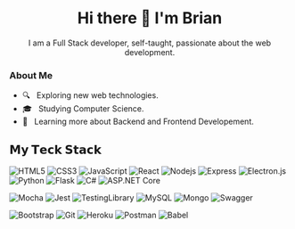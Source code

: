 <div align="center">
  <h1> Hi there 👋 I'm Brian </h1>
  I am a Full Stack developer, self-taught, passionate about the web development.
</div>

  <h3> About Me </h3>

  - 🔍 &nbsp; Exploring new web technologies.
  - 🎓 &nbsp; Studying Computer Science.
  - 🎯 &nbsp; Learning more about Backend and Frontend Developement.



## 𝗠𝘆 𝗧𝗲𝗰𝗸 𝗦𝘁𝗮𝗰𝗸
<!--- ![Redux](https://img.shields.io/badge/redux-%23593d88.svg?style=flat&for-the-badge&logo=redux&logoColor=white) -->
![HTML5](https://img.shields.io/badge/-HTML5-%23E44D27?style=flat-square&logo=html5&logoColor=ffffff)
![CSS3](https://img.shields.io/badge/-CSS3-%231572B6?style=flat-square&logo=css3)
![JavaScript](https://img.shields.io/badge/-JavaScript-%23F7DF1C?style=flat-square&logo=javascript&logoColor=000000&labelColor=%23F7DF1C&color=%23FFCE5A)
![React](https://img.shields.io/badge/-React-%23282C34?style=flat-square&logo=react)
![Nodejs](https://img.shields.io/badge/node.js-%2343853D.svg?style=flat&for-the-badge&logo=node-dot-js&logoColor=white)
![Express](https://img.shields.io/badge/express.js-%23404d59.svg?style=flat&for-the-badge&logo=express&logoColor=%2361DAFB)
![Electron.js](https://img.shields.io/badge/Electron-191970?style=flat&for-the-badge&logo=Electron&logoColor=white)
![Python](https://img.shields.io/badge/python-%2314354C.svg?style=flat&for-the-badge&logo=python&logoColor=white)
![Flask](https://img.shields.io/badge/flask-%23000.svg?style=flat&for-the-badge&logo=flask&logoColor=white)
![C#](https://img.shields.io/badge/c%23-%23239120.svg?style=flat&for-the-badge&logo=c-sharp&logoColor=white)
![ASP.NET Core](https://img.shields.io/badge/.NET-5C2D91?style=flat&for-the-badge&logo=.net&logoColor=white"/>)

![Mocha](https://img.shields.io/badge/-mocha-%238D6748?style=flat&for-the-badge&logo=mocha&logoColor=white)
![Jest](https://img.shields.io/badge/-jest-%23C21325?style=flat&for-the-badge&logo=jest&logoColor=white)
![TestingLibrary](https://img.shields.io/badge/-TestingLibrary-%23E33332?style=flat&for-the-badge&logo=testing-library&logoColor=white)
![MySQL](https://img.shields.io/badge/mysql-%2300f.svg?style=flat&for-the-badge&logo=mysql&logoColor=white)
![Mongo](https://img.shields.io/badge/MongoDB-%234ea94b.svg?style=flat&for-the-badge&logo=mongodb&logoColor=white)
![Swagger](https://img.shields.io/badge/swagger-%2343853D.svg?style=flat&for-the-badge&logo=swagger&logoColor=white)

![Bootstrap](https://img.shields.io/badge/bootstrap-%23563D7C.svg?style=flat&for-the-badge&logo=bootstrap&logoColor=white)
![Git](https://img.shields.io/badge/-Git-%23F05032?style=flat-square&logo=git&logoColor=%23ffffff)
![Heroku](https://img.shields.io/badge/heroku-%23430098.svg?style=flat&for-the-badge&logo=heroku&logoColor=white)
![Postman](https://img.shields.io/badge/Postman-FF6C37?style=flat&for-the-badge&logo=postman&logoColor=red)
![Babel](https://img.shields.io/badge/Babel-F9DC3e?style=flat&for-the-badge&logo=babel&logoColor=black")
